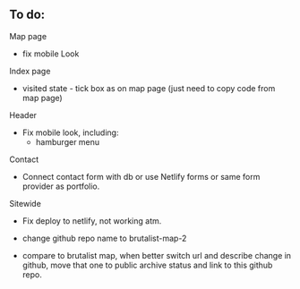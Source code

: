 ## To do:

Map page

- fix mobile Look

Index page

- visited state - tick box as on map page (just need to copy code from map page)

Header

- Fix mobile look, including:
  - hamburger menu

Contact

- Connect contact form with db or use Netlify forms or same form provider as portfolio.

Sitewide

- Fix deploy to netlify, not working atm.

- change github repo name to brutalist-map-2

- compare to brutalist map, when better switch url and describe change in github, move that one to public archive status and link to this github repo.
